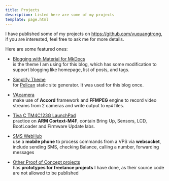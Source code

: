 ```yaml
---
title: Projects
description: Listed here are some of my projects
template: page.html
---
```


I have published some of my projects on https://github.com/vuquangtrong, \
if you are interested, feel free to ask me for more details.

Here are some featured ones:

* [Blogging with Material for MkDocs](https://github.com/vuquangtrong/mkdocs-material-blog) \
  is the theme I am using for this blog, which has some modification to support blogging like homepage, list of posts, and tags.

* [Simplify Theme](https://www.codeinsideout.com/simplify-theme/) \
  for [Pelican](https://docs.getpelican.com/) static site generator. It was used for this blog once.

* [VAcamera](https://github.com/vuquangtrong/vacamera) \
  make use of **Accord** framework and **FFMPEG** engine to record video streams from 2 cameras and write output to `mp4` files.

* [Tiva C TM4C123G LaunchPad](https://github.com/vuquangtrong/tiva-c) \
  practice on **ARM Cortext-M4F**, contain Bring Up, Sensors, LCD, BootLoader and Firmware Update labs.

* [SMS WebHub](https://github.com/vuquangtrong/smswebhub) \
  use a **mobile phone** to process commands from a VPS via **websocket**, include sending SMS, checking Balance, calling a number, forwarding messages

* [Other Proof of Concept projects](https://github.com/vuquangtrong/PoC) \
  has **prototypes for freelance projects** I have done, as their source code are not allowed to be published
